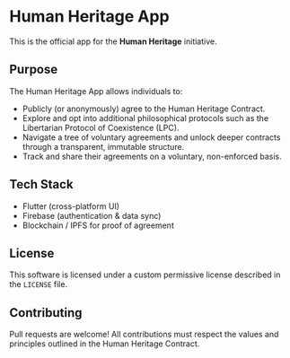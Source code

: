 # Human Heritage App

This is the official app for the **Human Heritage** initiative.

## Purpose

The Human Heritage App allows individuals to:
- Publicly (or anonymously) agree to the Human Heritage Contract.
- Explore and opt into additional philosophical protocols such as the Libertarian Protocol of Coexistence (LPC).
- Navigate a tree of voluntary agreements and unlock deeper contracts through a transparent, immutable structure.
- Track and share their agreements on a voluntary, non-enforced basis.

## Tech Stack

- Flutter (cross-platform UI)
- Firebase (authentication & data sync)
- Blockchain / IPFS for proof of agreement

## License

This software is licensed under a custom permissive license described in the `LICENSE` file.

## Contributing

Pull requests are welcome! All contributions must respect the values and principles outlined in the Human Heritage Contract.

